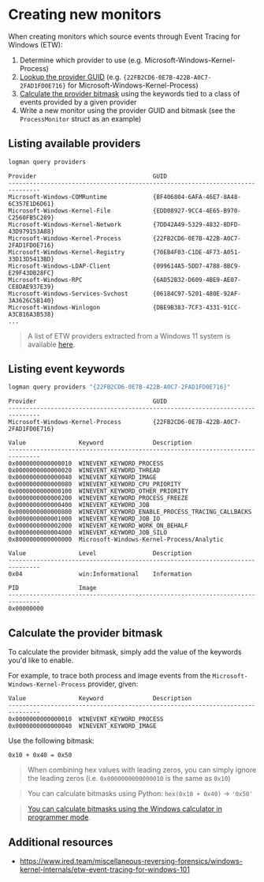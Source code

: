 # Creating new monitors

When creating monitors which source events through Event Tracing for Windows (ETW):

1. Determine which provider to use (e.g. Microsoft-Windows-Kernel-Process)
2. [Lookup the provider GUID](#listing-available-providers) (e.g. `{22FB2CD6-0E7B-422B-A0C7-2FAD1FD0E716}` for Microsoft-Windows-Kernel-Process)
3. [Calculate the provider bitmask](#calculate-the-provider-bitmask) using the keywords tied to a class of events provided by a given provider
4. Write a new monitor using the provider GUID and bitmask (see the `ProcessMonitor` struct as an example)

## Listing available providers

```powershell
logman query providers
```

```text
Provider                                 GUID
-------------------------------------------------------------------------------
Microsoft-Windows-COMRuntime             {BF406804-6AFA-46E7-8A48-6C357E1D6D61}
Microsoft-Windows-Kernel-File            {EDD08927-9CC4-4E65-B970-C2560FB5C289}
Microsoft-Windows-Kernel-Network         {7DD42A49-5329-4832-8DFD-43D979153A88}
Microsoft-Windows-Kernel-Process         {22FB2CD6-0E7B-422B-A0C7-2FAD1FD0E716}
Microsoft-Windows-Kernel-Registry        {70EB4F03-C1DE-4F73-A051-33D13D5413BD}
Microsoft-Windows-LDAP-Client            {099614A5-5DD7-4788-8BC9-E29F43DB28FC}
Microsoft-Windows-RPC                    {6AD52B32-D609-4BE9-AE07-CE8DAE937E39}
Microsoft-Windows-Services-Svchost       {06184C97-5201-480E-92AF-3A3626C5B140}
Microsoft-Windows-Winlogon               {DBE9B383-7CF3-4331-91CC-A3CB16A3B538}
...
```

> A list of ETW providers extracted from a Windows 11 system is available [here](etw-providers.txt).

## Listing event keywords

```powershell
logman query providers "{22FB2CD6-0E7B-422B-A0C7-2FAD1FD0E716}"
```

```text
Provider                                 GUID
-------------------------------------------------------------------------------
Microsoft-Windows-Kernel-Process         {22FB2CD6-0E7B-422B-A0C7-2FAD1FD0E716}

Value               Keyword              Description
-------------------------------------------------------------------------------
0x0000000000000010  WINEVENT_KEYWORD_PROCESS
0x0000000000000020  WINEVENT_KEYWORD_THREAD
0x0000000000000040  WINEVENT_KEYWORD_IMAGE
0x0000000000000080  WINEVENT_KEYWORD_CPU_PRIORITY
0x0000000000000100  WINEVENT_KEYWORD_OTHER_PRIORITY
0x0000000000000200  WINEVENT_KEYWORD_PROCESS_FREEZE
0x0000000000000400  WINEVENT_KEYWORD_JOB
0x0000000000000800  WINEVENT_KEYWORD_ENABLE_PROCESS_TRACING_CALLBACKS
0x0000000000001000  WINEVENT_KEYWORD_JOB_IO
0x0000000000002000  WINEVENT_KEYWORD_WORK_ON_BEHALF
0x0000000000004000  WINEVENT_KEYWORD_JOB_SILO
0x8000000000000000  Microsoft-Windows-Kernel-Process/Analytic

Value               Level                Description
-------------------------------------------------------------------------------
0x04                win:Informational    Information

PID                 Image
-------------------------------------------------------------------------------
0x00000000
```

## Calculate the provider bitmask

To calculate the provider bitmask, simply add the value of the keywords you'd like to enable.

For example, to trace both process and image events from the `Microsoft-Windows-Kernel-Process` provider, given:

```text
Value               Keyword              Description
-------------------------------------------------------------------------------
0x0000000000000010  WINEVENT_KEYWORD_PROCESS
0x0000000000000040  WINEVENT_KEYWORD_IMAGE
```

Use the following bitmask:

```text
0x10 + 0x40 = 0x50
```

> When combining hex values with leading zeros, you can simply ignore the leading zeros (i.e. `0x0000000000000010` is the same as `0x10`)

> You can calculate bitmasks using Python: `hex(0x10 + 0x40)` -> `'0x50'`

> [You can calculate bitmasks using the Windows calculator in programmer mode](adding-hex-values-in-windows-calculator.png).

## Additional resources

- https://www.ired.team/miscellaneous-reversing-forensics/windows-kernel-internals/etw-event-tracing-for-windows-101
